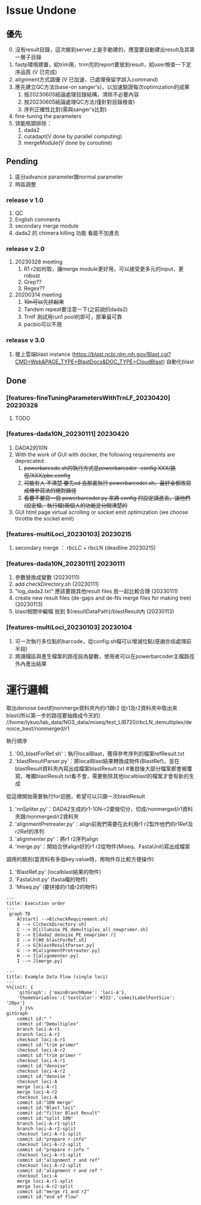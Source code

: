 # Issue Undone

## 優先

0. 沒有result目錄，這次搬到server上是手動建的，應當要自動建出result及其第一層子目錄
1. fastp環境建置，給trim用，trim完的report要放到result，給user檢查一下定序品質 (V 已完成)
2. alignment方式調優 (V 已加速、已處理保留字誤入command)
3. 應先建立QC方法(base-on sanger's)，以加速驗證每次optimization的成果
   1. 按20230605結論處理目錄結構，清除不必要內容
   2. 按20230605結論處理QC方法(僅針對目錄檢查)
   3. 序列正確性比對(需與sanger's比對)
4. fine-tuning the parameters
5. 效能瓶頸排除：
   1. dada2
   2. cutadapt(V done by parallel computing)
   3. mergeModule(V done by coroutine)

## Pending

1. 區分advance parameter跟normal parameter
2. 時區調整

### release v 1.0

1. QC
2. English comments
3. secondary merge module
4. dada2 的 chimera killing 功能 看能不加進去

### release v 2.0

1. 20230328 meeting
    1. R1 r2如何取，讓merge module更好用，可以接受更多元的input，更robust
    2. Grep??
    3. Regex??
2. 20200314 meeting
    1. ~~10n可以先拼起來~~
    2. Tandem repeat要注意一下(之前說的dada2)
    3. Trnlf 測試用run1 pool的即可，那筆最可靠
    4. pacbio可以不用

### release v 3.0

1. 接上雲端blast instance (https://blast.ncbi.nlm.nih.gov/Blast.cgi?CMD=Web&PAGE_TYPE=BlastDocs&DOC_TYPE=CloudBlast)
   自動化blast

## Done

### [features-fineTuningParametersWithTrnLF_20230420] 20230328

1. TODO

### [features-dada10N_20230111] 20230420

1. DADA2的10N
2. With the work of GUI with docker, the following requirements are deprecated:
    1. ~~powerbarcode.sh的執行方式是powerbarcoder -config XXX/路徑/XXX/pbc.config~~
    2. ~~可能有人 不清楚 要先cd 去那裏執行 powerbarcoder.sh，最好全都改寫成傳參寫法的絕對路徑~~
    3. ~~看要不要寫一個 powerbarcoder.py 來將 config 的設定讀進去，讓他們(設定檔、執行檔)兩個人的功能是分開清楚的~~
3. GUI html page virtual scrolling or socket emit optimization (we choose throttle the socket emit)

### [features-multiLoci_20230103] 20230215

1. secondary merge ： rbcLC + rbcLN (deadline 20230215)

### [features-dada10N_20230111] 20230111

1. 參數替換成變數 (20230111)
2. add checkDirectory.sh (20230111)
3. "log_dada2.txt" 應該要跟其他result files 放一起比較合理 (20230111)
4. create new result files (de-gaps and de-Ns merge files for making tree) (20230113)
5. blast相關中繼檔 放到 ${resultDataPath}/blastResult內 (20230113)

### [features-multiLoci_20230103] 20230104

1. 可一次執行多位點的barcode，從config.sh檔可以增減位點(感謝亦烜處理前半段)
2. 將讀檔區與產生檔案的路徑設為變數，使用者可以在powerbarcoder主檔路徑外內產出結果

# 運行邏輯

取出denoise best的nonmerge資料夾內的r1跟r2
從r1及r2資料夾中取出來blast(所以第一步的路徑要抽換成今天的)
//home/lykuo/lab_data/NGS_data/miseq/test_LIB720/rbcLN_demultiplex/denoice_best/nonmerged/r1

執行順序

1. '00_blastForRef.sh'：執行localBlast，獲得參考序列的檔案refResult.txt
2. 'blastResultParser.py'：將localBlast結果轉換成物件(BlastRef)，並在blastResult資料夾內寫出成檔案blastResult.txt
   #重啟後大部分檔案都會被覆寫，唯獨blastResult.txt看不會，需要刪除其他localblast的檔案才會有新的生成

從這裡開始需要執行for迴圈，希望可以只讀一次blastResult

1. 'nnSpliter.py'：DADA2生成的r1-10N-r2要做切分，切成/nonmerged/r1資料夾跟/nonmerged/r2資料夾
2. 'alignmentPretreater.py'：align前我們需要在此利用r1 r2製作他們的r1Ref及r2Ref的序列
3. 'alignmenter.py'：將r1 r2序列align
4. 'merge.py'：開始合併align好的r1 r2從物件(Miseq、FastaUnit)寫出成檔案

調用的類別(當資料有多個key:value時，用物件存比較方便操作)

1. 'BlastRef.py' (localblast結果的物件)
2. 'FastaUnit.py' (fasta檔的物件)
3. 'Miseq.py' (要拼接的r1或r2的物件)

```mermaid
---
title: Execution order
---
 graph TD
    A[start] -->B[checkRequirement.sh]
    B --> C[checkDirectory.sh]
    C --> D[illumina_PE_demultiplex_all_newprimer.sh]
    D --> E[dada2_denoise_PE_newprimer.r]
    E --> F[00_blastForRef.sh]
    F --> G[blastResultParser.py]
    G --> H[alignmentPretreater.py]
    H --> I[alignmenter.py]
    I --> J[merge.py]
```

```mermaid
---
title: Example Data Flow (single loci)
---
%%{init: {
    'gitGraph': {'mainBranchName': 'loci-A'},
    'themeVariables':{'textColor':'#333','commitLabelFontSize': '20px'}
     } }%%
gitGraph
    commit id:" "
    commit id:"Demultiplex"
    branch loci-A-r1
    branch loci-A-r2
    checkout loci-A-r1
    commit id:"trim primer"
    checkout loci-A-r2
    commit id:"trim primer "
    checkout loci-A-r1
    commit id:"denoise"
    checkout loci-A-r2
    commit id:"denoise "
    checkout loci-A
    merge loci-A-r1
    merge loci-A-r2
    checkout loci-A
    commit id:"10N merge"
    commit id:"Blast loci"
    commit id:"filter Blast Result"
    commit id:"split 10N"
    branch loci-A-r1-split
    branch loci-A-r2-split
    checkout loci-A-r1-split
    commit id:"prepare r-info"
    checkout loci-A-r2-split
    commit id:"prepare r-info "
    checkout loci-A-r1-split
    commit id:"alignment r and ref"
    checkout loci-A-r2-split
    commit id:"alignment r and ref "
    checkout loci-A
    merge loci-A-r1-split
    merge loci-A-r2-split
    commit id:"merge r1 and r2"
    commit id:"end of flow"
```


